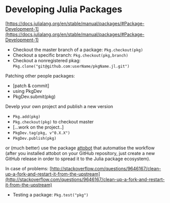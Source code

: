 # Developing Julia Packages

[https://docs.julialang.org/en/stable/manual/packages/#Package-Development-1](https://docs.julialang.org/en/stable/manual/packages/#Package-Development-1)

* Checkout the master branch of a package: `Pkg.checkout(pkg)`
* Checkout a specific branch: `Pkg.checkout(pkg,branch)`
* Checkout a nonregistered pkag: `Pkg.clone("git@github.com:userName/pkgName.jl.git")`

Patching other people packages:

* [patch & commit]
* using PkgDev
* PkgDev.submit(pkg)

Develp your own project and publish a new version

* `Pkg.add(pkg)`
* `Pkg.checkout(pkg)` to checkout master
* [...work on the project..]
* `PkgDev.tag(pkg, v"0.X.X")`
* `PkgDev.publish(pkg)`

or (much better) use the package [attobot](https://github.com/attobot/attobot) that automatise the workflow (after you installed attobot on your GitHub repository, just create a new GitHub release in order to spread it to the Julia package ecosystem).

In case of problems: [http://stackoverflow.com/questions/9646167/clean-up-a-fork-and-restart-it-from-the-upstream](http://stackoverflow.com/questions/9646167/clean-up-a-fork-and-restart-it-from-the-upstream)

* Testing a package: `Pkg.test("pkg")`

